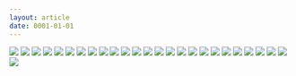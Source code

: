 ```yaml
---
layout: article
date: 0001-01-01
---
```


![](https://pomf2.lain.la/f/hxf2mxlq.jpg)
![](https://pomf2.lain.la/f/rc70keq6.png)
![](https://pomf2.lain.la/f/c0e4zjlm.png)
![](https://pomf2.lain.la/f/xzk0eaah.png)
![](https://pomf2.lain.la/f/nfic5hhk.png)
![](https://pomf2.lain.la/f/r807wrub.png)
![](https://pomf2.lain.la/f/qpviuerw.png)
![](https://pomf2.lain.la/f/zfd6dr6y.png)
![](https://pomf2.lain.la/f/s2a90xtj.png)
![](https://pomf2.lain.la/f/h2hlu3d.png)
![](https://pomf2.lain.la/f/2vi0f066.png)
![](https://pomf2.lain.la/f/l2esf33d.png)
![](https://pomf2.lain.la/f/urvx1lyg.png)
![](https://pomf2.lain.la/f/rvrk3oz9.png)
![](https://pomf2.lain.la/f/zduse4jn.png)
![](https://pomf2.lain.la/f/u0kh1xd.png)
![](https://pomf2.lain.la/f/6jblvswk.png)
![](https://pomf2.lain.la/f/afi7lx0s.png)
![](https://pomf2.lain.la/f/21enh447.png)
![](https://pomf2.lain.la/f/jdgz4rh8.png)
![](https://pomf2.lain.la/f/d1y25ue.png)
![](https://pomf2.lain.la/f/1ztyl991.png)
![](https://pomf2.lain.la/f/qql7zxko.png)
![](https://pomf2.lain.la/f/hml45icv.png)
![](https://pomf2.lain.la/f/usgbwi67.png)
![](https://pomf2.lain.la/f/bjn5vg6.png)